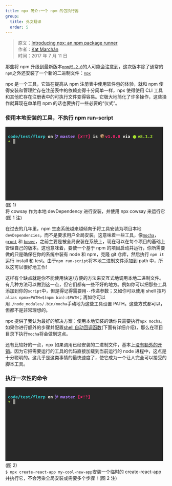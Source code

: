 ```yaml
---
title: npx 简介:一个 npm 的包执行器
group:
  title: 外文翻译
  order: 5
---
```


> 原文：[Introducing npx: an npm package runner](https://medium.com/@maybekatz/introducing-npx-an-npm-package-runner-55f7d4bd282b)  
> 作者：[Kat Marchán](https://medium.com/@maybekatz)  
> 时间：2017 年 7 月 11 日

那些将 npm 升级到最新版本[`npm@5.2.0`](https://github.com/npm/npm/releases/tag/v5.2.0)的人可能会注意到，这次版本除了通常的`npm`之外还安装了一个新的二进制文件：[`npx`](https://www.npmjs.com/package/npx)

npx 是一个工具，它旨在提高从 npm 注册表中使用软件包的体验，就和 npm 使得安装和管理贮存在注册表中的依赖变得十分简单一样，npx 使得使用 CLI 工具和其他贮存在注册表中的可执行文件变得容易。它极大地简化了许多操作，这些操作就算现在单单用 npm 的话也要执行一些必要的“仪式”。

### 使用本地安装的工具，不执行 npm run-script

![](https://raw.githubusercontent.com/dream-approaching/translate-blog/master/assets/one.gif)(图 1)  
将 cowsay 作为本地 devDependency 进行安装，并使用 npx cowsay 来运行它(图 1 注)

在过去的几年里，npm 生态系统越来越倾向于将工具安装为项目本地`devDependencies`，而不是要求用户全局安装。这意味着一些工具，像[`mocha`](https://www.npmjs.com/package/mocha)，[`grunt`](https://www.npmjs.com/package/grunt-cli) 和 [`bower`](https://www.npmjs.com/package/bower)，之前主要是被全局安装在系统上，现在可以在每个项目的基础上管理自己的版本。这也意味着，要使一个基于 npm 的项目启动并运行，你所需要做的只是确保在你的系统中装有 node 和 npm，克隆 git 仓库，然后执行 `npm it` 运行 install 和 test。由于`npm run-script`将本地二进制文件添加到 path 中，所以这可以很好地工作!

这样有个缺点就是你不能使用快速/方便的方法来交互式地调用本地二进制文件。有几种方法可以做到这一点，但它们都有一些不好的地方。例如你可以把那些工具添加到你的`script`中，但是得记得需要用`--`传递参数；又如你可以使用 shell 技巧`alias npmx=PATH=$(npm bin):$PATH`；再如你可以用`./node_modules/.bin/mocha`手动地为这些工具设置 PATH。这些方式都可以，但都不是非常理想的。

npx 提供了我认为最好的解决方案：使用本地安装的话你只需要执行`npx mocha`。如果你进行额外的步骤并配置[shell 自动回调函数](https://www.npmjs.com/package/npx#shell-auto-fallback)(下面有详细介绍)，那么在项目目录下执行`mocha`将会做到这点。

还有比较好的一点，npx 如果调用已经安装的二进制文件，基本上[没有额外的开销](https://twitter.com/maybekatz/status/877444832494596096)。因为它把需要运行的工具的代码直接加载到当前运行的 node 进程中，这点是十分聪明的。这几乎是这类事情的最快速度了，使它成为一个让人完全可以接受的脚本工具。

### 执行一次性的命令

![](https://raw.githubusercontent.com/dream-approaching/translate-blog/master/assets/two.gif)(图 2)  
`$ npx create-react-app my-cool-new-app`安装一个临时的 create-react-app 并执行它，不会污染全局安装或需要多个步骤！(图 2 注)
